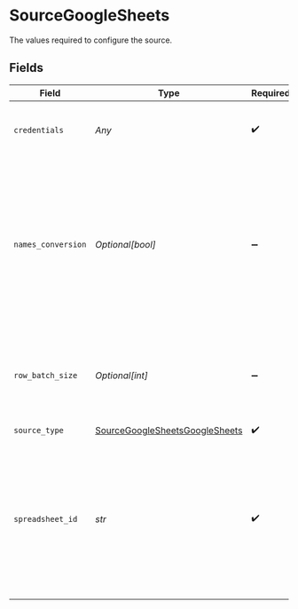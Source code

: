 # SourceGoogleSheets

The values required to configure the source.


## Fields

| Field                                                                                                                                                                     | Type                                                                                                                                                                      | Required                                                                                                                                                                  | Description                                                                                                                                                               | Example                                                                                                                                                                   |
| ------------------------------------------------------------------------------------------------------------------------------------------------------------------------- | ------------------------------------------------------------------------------------------------------------------------------------------------------------------------- | ------------------------------------------------------------------------------------------------------------------------------------------------------------------------- | ------------------------------------------------------------------------------------------------------------------------------------------------------------------------- | ------------------------------------------------------------------------------------------------------------------------------------------------------------------------- |
| `credentials`                                                                                                                                                             | *Any*                                                                                                                                                                     | :heavy_check_mark:                                                                                                                                                        | Credentials for connecting to the Google Sheets API                                                                                                                       |                                                                                                                                                                           |
| `names_conversion`                                                                                                                                                        | *Optional[bool]*                                                                                                                                                          | :heavy_minus_sign:                                                                                                                                                        | Enables the conversion of column names to a standardized, SQL-compliant format. For example, 'My Name' -> 'my_name'. Enable this option if your destination is SQL-based. |                                                                                                                                                                           |
| `row_batch_size`                                                                                                                                                          | *Optional[int]*                                                                                                                                                           | :heavy_minus_sign:                                                                                                                                                        | The number of rows fetched when making a Google Sheet API call. Defaults to 200.                                                                                          | 50                                                                                                                                                                        |
| `source_type`                                                                                                                                                             | [SourceGoogleSheetsGoogleSheets](../../models/shared/sourcegooglesheetsgooglesheets.md)                                                                                   | :heavy_check_mark:                                                                                                                                                        | N/A                                                                                                                                                                       |                                                                                                                                                                           |
| `spreadsheet_id`                                                                                                                                                          | *str*                                                                                                                                                                     | :heavy_check_mark:                                                                                                                                                        | Enter the link to the Google spreadsheet you want to sync. To copy the link, click the 'Share' button in the top-right corner of the spreadsheet, then click 'Copy link'. | https://docs.google.com/spreadsheets/d/1hLd9Qqti3UyLXZB2aFfUWDT7BG-arw2xy4HR3D-dwUb/edit                                                                                  |